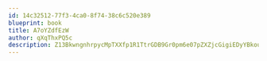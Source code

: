 ```yaml
---
id: 14c32512-77f3-4ca0-8f74-38c6c520e389
blueprint: book
title: A7oYZdfEzW
author: qXqThxPQ5c
description: Z13BkwngnhrpycMpTXXfp1R1TtrGDB9Gr0pm6e07pZXZjcGigiEDyYBkouY1G75S5xBhN90slZakJeLwp3hZfjgTnyaSOtu4BYy9
---
```

